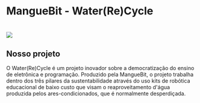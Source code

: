 <h1> MangueBit - Water(Re)Cycle<h1/>
<img src = https://i.imgur.com/k8anipR.jpeg></img>
<h2>Nosso projeto</h2>
<p>O Water(Re)Cycle é um projeto inovador sobre a democratização do ensino de eletrônica e programação. Produzido pela MangueBit, o projeto trabalha dentro dos três pilares da sustentabilidade através do uso kits de robótica educacional de baixo custo que visam o reaproveitamento d'água produzida pelos ares-condicionados, que é normalmente desperdiçada.</p>

